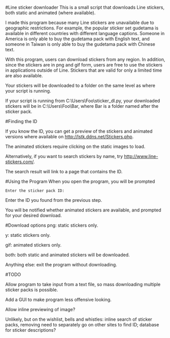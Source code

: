 #Line sticker downloader
This is a small script that downloads Line stickers, both static and animated (where available).

I made this program because many Line stickers are unavailable due to geographic restrictions. For example, the popular sticker set gudetama is available in different countries with different language captions. Someone in America is only able to buy the gudetama pack with English text, and someone in Taiwan is only able to buy the gudetama pack with Chinese text.

With this program, users can download stickers from any region. In addition, since the stickers are in png and gif form, users are free to use the stickers in applications outside of Line. Stickers that are valid for only a limited time are also available.

Your stickers will be downloaded to a folder on the same level as where your script is running.

If your script is running from C:\Users\Foo\sticker_dl.py, your downloaded stickers will be in C:\Users\Foo\Bar\, where Bar is a folder named after the sticker pack.

#Finding the ID

If you know the ID, you can get a preview of the stickers and animated versions where available on http://lstk.ddns.net/Stickers.php.

The animated stickers require clicking on the static images to load.


Alternatively, if you want to search stickers by name, try http://www.line-stickers.com/.

The search result will link to a page that contains the ID.

#Using the Program
When you open the program, you will be prompted

```Enter the sticker pack ID:```

Enter the ID you found from the previous step.

You will be notified whether animated stickers are available, and prompted for your desired download.

#Download options
png: static stickers only.

y: static stickers only.

gif: animated stickers only.

both: both static and animated stickers will be downloaded.

Anything else: exit the program without downloading.


#TODO

Allow program to take input from a text file, so mass downloading multiple sticker packs is possible.

Add a GUI to make program less offensive looking.

Allow inline previewing of image?

Unlikely, but on the wishlist, bells and whistles: inline search of sticker packs, removing need to separately go on other sites to find ID; database for sticker descriptions?